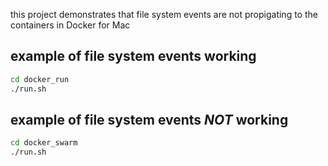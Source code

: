 this project demonstrates that file system events are not propigating to the
containers in Docker for Mac

## example of file system events working

```bash
cd docker_run
./run.sh
```

## example of file system events *NOT* working

```bash
cd docker_swarm
./run.sh
```
